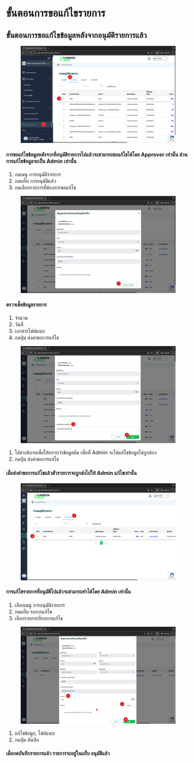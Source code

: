 # ขั้นตอนการขอแก้ไขรายการ

## **ขั้นตอนการขอแก้ไขข้อมูลหลังจากอนุมัติรายการแล้ว**

<figure><img src="../../.gitbook/assets/image (7).png" alt=""><figcaption></figcaption></figure>

#### การขอแก้ไขข้อมูลหลังจากที่อนุมัติรายการไปแล้วจะสามารถขอแก้ไขได้โดย Approver เท่านั้น ส่วนการแก้ไขข้อมูลจะเป็น Admin เท่านั้น

1. กดเมนู การอนุมัติรายการ
2. กดแท็บ การอนุมัติแล้ว
3. กดเลือกรายการที่ต้องการขอแก้ไข



<figure><img src="../../.gitbook/assets/image (8).png" alt=""><figcaption></figcaption></figure>

#### ตรวจเช็คข้อมูลรายการ

1. จำนวน
2. วันที่
3. เอกสารไฟล์แนบ
4. กดปุ่ม ส่งคำขอการแก้ไข



<figure><img src="../../.gitbook/assets/image (9).png" alt=""><figcaption></figcaption></figure>

1. ใส่คำอธิบายเพื่อให้ทราบว่าข้อมูลผิด เพื่อที่ Admin จะได้แก้ไขข้อมูลได้ถูกต้อง
2. กดปุ่ม ส่งคำขอการแก้ไข

#### เมื่อส่งคำขอการแก้ไขแล้วตัวรายการจะถูกส่งไปให้ Admin แก้ไขเท่านั้น



<figure><img src="../../.gitbook/assets/image (10).png" alt=""><figcaption></figcaption></figure>

#### การแก้ไขรายการที่อนุมัติไปแล้วจะสามารถทำได้โดย Admin เท่านั้น

1. เลือกเมนู การอนุมัติรายการ
2. กดแท็บ รอการแก้ไข
3. เลือกรายการที่รอการแก้ไข



<figure><img src="../../.gitbook/assets/image (11).png" alt=""><figcaption></figcaption></figure>

1. แก้ไขข้อมูล, ไฟล์แนบ
2. กดปุ่ม บันทึก

#### เมื่อกดบันทึกรายการแล้ว รายการจะอยู่ในแท็บ อนุมัติแล้ว
